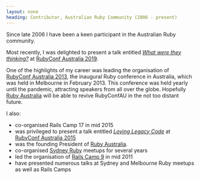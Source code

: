 ```yaml
---
layout: none
heading: Contributor, Australian Ruby Community (2006 - present)
---
```


Since late 2006 I have been a keen participant in the Australian Ruby
community.

Most recently, I was delighted to present a talk entitled [*What were
they
thinking?*](https://keithpitty.com/blog/archives/2019-02-20-reflecting-on-rubyconf-au-2019)
at [RubyConf Australia 2019](https://rubyconf.org.au/2019).

One of the highlights of my career was leading the organisation of
[RubyConf Australia 2013](http://www.rubyconf.org.au/2013), the
inaugural Ruby conference in Australia, which was held in Melbourne in
February 2013. This conference was held yearly until the pandemic,
attracting speakers from all over the globe. Hopefully [Ruby
Australia](https://ruby.org.au/) will be able to revive RubyConfAU in
the not too distant future.

I also:

-   co-organised Rails Camp 17 in mid 2015
-   was privileged to present a talk entitled [*Loving Legacy
    Code*](http://keithpitty.com/blog/archives/2015-02-06-loving-legacy-code)
    at [RubyConf Australia 2015](http://rubyconf.org.au/2015)
-   was the founding President of [Ruby Australia](http://ruby.org.au).
-   co-organised [Sydney Ruby](http://ruby.org.au/meetups/syd.html)
    meetups for several years
-   led the organisation of [Rails Camp
    9](http://keithpitty.com/blog/archives/2011-06-24-rails-camp-9) in
    mid 2011
-   have presented numerous talks at Sydney and Melbourne Ruby meetups
    as well as Rails Camps
